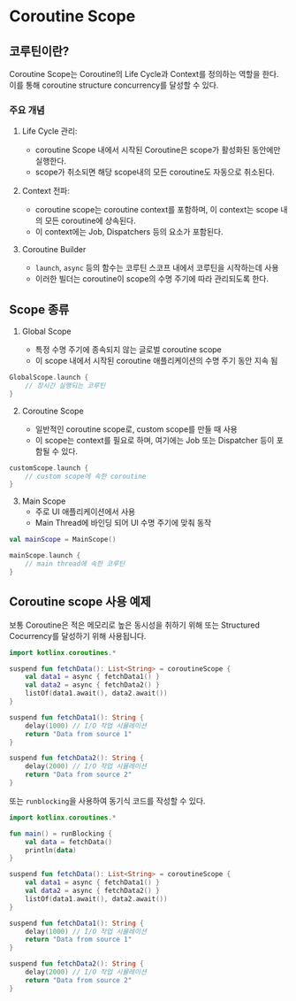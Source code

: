 # Coroutine Scope

## 코루틴이란?

Coroutine Scope는 Coroutine의 Life Cycle과 Context를 정의하는 역할을 한다. 이를 통해 coroutine structure concurrency를 달성할 수 있다.

### 주요 개념

1. Life Cycle 관리: 
    - coroutine Scope 내에서 시작된 Coroutine은 scope가 활성화된 동안에만 실행한다.
    - scope가 취소되면 해당 scope내의 모든 coroutine도 자동으로 취소된다.

2. Context 전파: 
    - coroutine scope는 coroutine context를 포함하며, 이 context는 scope 내의 모든 coroutine에 상속된다.
    - 이 context에는 Job, Dispatchers 등의 요소가 포함된다.

3. Coroutine Builder
    - `launch`, `async` 등의 함수는 코루틴 스코프 내에서 코루틴을 시작하는데 사용
    - 이러한 빌더는 coroutine이 scope의 수명 주기에 따라 관리되도록 한다.

## Scope 종류

1. Global Scope 

    - 특정 수명 주기에 종속되지 않는 글로벌 coroutine scope
    - 이 scope 내에서 시작된 coroutine 애플리케이션의 수명 주기 동안 지속 됨

```kotlin
GlobalScope.launch {
    // 장시간 실행되는 코루틴
}
```

2. Coroutine Scope

    - 일반적인 coroutine scope로, custom scope를 만들 때 사용
    - 이 scope는 context를 필요로 하며, 여기에는 Job 또는 Dispatcher 등이 포함될 수 있다.

```kotlin
customScope.launch {
    // custom scope에 속한 coroutine
}
```

3. Main Scope
    - 주로 UI 애플리케이션에서 사용
    - Main Thread에 바인딩 되어 UI 수명 주기에 맞춰 동작

```kotlin
val mainScope = MainScope()

mainScope.launch {
    // main thread에 속한 코루틴
}
```

## Coroutine scope 사용 예제

보통 Coroutine은 적은 메모리로 높은 동시성을 취하기 위해 또는 Structured Cocurrency를 달성하기 위해 사용됩니다. 

```kotlin
import kotlinx.coroutines.*

suspend fun fetchData(): List<String> = coroutineScope {
    val data1 = async { fetchData1() }
    val data2 = async { fetchData2() }
    listOf(data1.await(), data2.await())
}

suspend fun fetchData1(): String {
    delay(1000) // I/O 작업 시뮬레이션
    return "Data from source 1"
}

suspend fun fetchData2(): String {
    delay(2000) // I/O 작업 시뮬레이션
    return "Data from source 2"
}
```

또는 `runblocking`을 사용하여 동기식 코드를 작성할 수 있다.

```kotlin
import kotlinx.coroutines.*

fun main() = runBlocking {
    val data = fetchData()
    println(data)
}

suspend fun fetchData(): List<String> = coroutineScope {
    val data1 = async { fetchData1() }
    val data2 = async { fetchData2() }
    listOf(data1.await(), data2.await())
}

suspend fun fetchData1(): String {
    delay(1000) // I/O 작업 시뮬레이션
    return "Data from source 1"
}

suspend fun fetchData2(): String {
    delay(2000) // I/O 작업 시뮬레이션
    return "Data from source 2"
}
```
